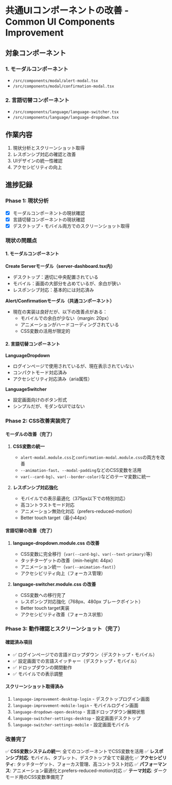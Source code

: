 # 共通UIコンポーネントの改善 - Common UI Components Improvement

## 対象コンポーネント

### 1. モーダルコンポーネント

- `/src/components/modal/alert-modal.tsx`
- `/src/components/modal/confirmation-modal.tsx`

### 2. 言語切替コンポーネント

- `/src/components/language/language-switcher.tsx`
- `/src/components/language/language-dropdown.tsx`

## 作業内容

1. 現状分析とスクリーンショット取得
2. レスポンシブ対応の確認と改善
3. UIデザインの統一性確認
4. アクセシビリティの向上

## 進捗記録

### Phase 1: 現状分析

- [x] モーダルコンポーネントの現状確認
- [x] 言語切替コンポーネントの現状確認
- [x] デスクトップ・モバイル両方でのスクリーンショット取得

### 現状の問題点

#### 1. モーダルコンポーネント

**Create Serverモーダル（server-dashboard.tsx内）**

- デスクトップ：適切に中央配置されている
- モバイル：画面の大部分を占めているが、余白が狭い
- レスポンシブ対応：基本的には対応済み

**Alert/Confirmationモーダル（共通コンポーネント）**

- 現在の実装は良好だが、以下の改善点がある：
  - モバイルでの余白が少ない（margin: 20px）
  - アニメーションがハードコーディングされている
  - CSS変数の活用が限定的

#### 2. 言語切替コンポーネント

**LanguageDropdown**

- ログインページで使用されているが、現在表示されていない
- コンパクトモード対応済み
- アクセシビリティ対応済み（aria属性）

**LanguageSwitcher**

- 設定画面向けのボタン形式
- シンプルだが、モダンなUIではない

### Phase 2: CSS改善実装完了

#### モーダルの改善（完了）

1. **CSS変数の統一**

   - `alert-modal.module.css`と`confirmation-modal.module.css`の両方を改善
   - `--animation-fast`、`--modal-padding`などのCSS変数を活用
   - `var(--card-bg)`、`var(--border-color)`などのテーマ変数に統一

2. **レスポンシブ対応強化**
   - モバイルでの表示最適化（375px以下での特別対応）
   - 高コントラストモード対応
   - アニメーション無効化対応（prefers-reduced-motion）
   - Better touch target（最小44px）

#### 言語切替の改善（完了）

1. **language-dropdown.module.css の改善**

   - CSS変数に完全移行（`var(--card-bg)`、`var(--text-primary)`等）
   - タッチターゲットの改善（min-height: 44px）
   - アニメーション統一（`var(--animation-fast)`）
   - アクセシビリティ向上（フォーカス管理）

2. **language-switcher.module.css の改善**
   - CSS変数への移行完了
   - レスポンシブ対応強化（768px、480px ブレークポイント）
   - Better touch target実装
   - アクセシビリティ改善（フォーカス状態）

### Phase 3: 動作確認とスクリーンショット（完了）

#### 確認済み項目

- ✅ ログインページでの言語ドロップダウン（デスクトップ・モバイル）
- ✅ 設定画面での言語スイッチャー（デスクトップ・モバイル）
- ✅ ドロップダウンの開閉動作
- ✅ モバイルでの表示調整

#### スクリーンショット取得済み

1. `language-improvement-desktop-login` - デスクトップログイン画面
2. `language-improvement-mobile-login` - モバイルログイン画面
3. `language-dropdown-open-desktop` - 言語ドロップダウン展開状態
4. `language-switcher-settings-desktop` - 設定画面デスクトップ
5. `language-switcher-settings-mobile` - 設定画面モバイル

### 改善完了

✅ **CSS変数システムの統一**: 全てのコンポーネントでCSS変数を活用
✅ **レスポンシブ対応**: モバイル、タブレット、デスクトップ全てで最適化
✅ **アクセシビリティ**: タッチターゲット、フォーカス管理、高コントラスト対応
✅ **パフォーマンス**: アニメーション最適化とprefers-reduced-motion対応
✅ **テーマ対応**: ダークモード用のCSS変数準備完了
